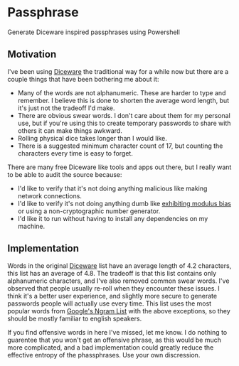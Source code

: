 # Passphrase
Generate Diceware inspired passphrases using Powershell

## Motivation
I've been using [Diceware](http://world.std.com/~reinhold/diceware.html) the traditional way for a while now but there are a couple things that have been bothering me about it:
* Many of the words are not alphanumeric. These are harder to type and remember. I believe this is done to shorten the average word length, but it's just not the tradeoff I'd make.
* There are obvious swear words. I don't care about them for my personal use, but if you're using this to create temporary passwords to share with others it can make things awkward.
* Rolling physical dice takes longer than I would like.
* There is a suggested minimum character count of 17, but counting the characters every time is easy to forget.

There are many free Diceware like tools and apps out there, but I really want to be able to audit the source because:
* I'd like to verify that it's not doing anything malicious like making network connections.
* I'd like to verify it's not doing anything dumb like [exhibiting modulus bias](http://stackoverflow.com/questions/10984974/why-do-people-say-there-is-modulo-bias-when-using-a-random-number-generator) or using a non-cryptographic number generator.
* I'd like it to run without having to install any dependencies on my machine.

## Implementation
Words in the original [Diceware](http://world.std.com/~reinhold/diceware.html) list have an average length of 4.2 characters, this list has an average of 4.8. The tradeoff is that this list contains only alphanumeric characters, and I've also removed common swear
words. I've observed that people usually re-roll when they encounter these issues. I think it's a better user
experience, and slightly more secure to generate passwords people will actually use every time. This list uses the most
popular words from [Google's Ngram List](http://storage.googleapis.com/books/ngrams/books/datasetsv2.html) with the above exceptions, so they should be mostly familiar to english speakers.

If you find offensive words in here I've missed, let me know. I do nothing to guarentee that you won't get an offensive phrase, as this would be much more complicated, and a bad implementation could greatly reduce the effective entropy of the phassphrases. Use your own discression.
